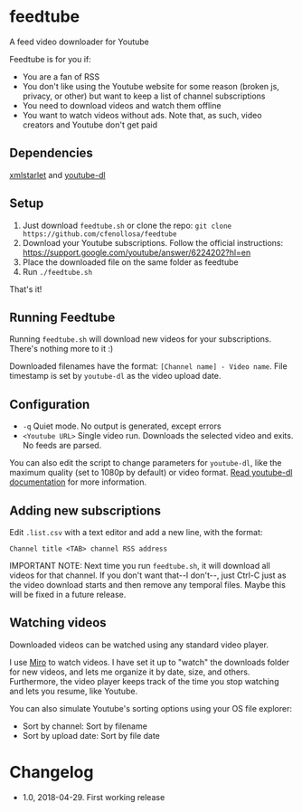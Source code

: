 # feedtube
A feed video downloader for Youtube

Feedtube is for you if:

- You are a fan of RSS
- You don't like using the Youtube website for some reason (broken js, privacy, or other) but want to keep a list of channel subscriptions
- You need to download videos and watch them offline
- You want to watch videos without ads. Note that, as such, video creators and Youtube don't get paid

## Dependencies

[xmlstarlet](http://xmlstar.sourceforge.net) and [youtube-dl](https://github.com/rg3/youtube-dl/)

## Setup

1. Just download `feedtube.sh` or clone the repo: `git clone https://github.com/cfenollosa/feedtube`
2. Download your Youtube subscriptions. Follow the official instructions: https://support.google.com/youtube/answer/6224202?hl=en
3. Place the downloaded file on the same folder as feedtube
4. Run `./feedtube.sh`

That's it!

## Running Feedtube

Running `feedtube.sh` will download new videos for your subscriptions. There's nothing more to it :)

Downloaded filenames have the format: `[Channel name] - Video name`. File timestamp is set by `youtube-dl` as the video upload date.

## Configuration

- `-q` Quiet mode. No output is generated, except errors
- `<Youtube URL>` Single video run. Downloads the selected video and exits. No feeds are parsed.

You can also edit the script to change parameters for `youtube-dl`, like the maximum quality (set to 1080p by default) or video format. [Read youtube-dl documentation](https://github.com/rg3/youtube-dl/blob/master/README.md#readme) for more information.

## Adding new subscriptions

Edit `.list.csv` with a text editor and add a new line, with the format:

`Channel title <TAB> channel RSS address`

IMPORTANT NOTE: Next time you run `feedtube.sh`, it will download all videos for that channel. If you don't want that--I don't--, just Ctrl-C just as the video download starts and then remove any temporal files. Maybe this will be fixed in a future release.

## Watching videos

Downloaded videos can be watched using any standard video player.

I use [Miro](http://www.getmiro.com) to watch videos. I have set it up to "watch" the downloads folder for new videos, and lets me organize it by date, size, and others. Furthermore, the video player keeps track of the time you stop watching and lets you resume, like Youtube.

You can also simulate Youtube's sorting options using your OS file explorer:

- Sort by channel: Sort by filename
- Sort by upload date: Sort by file date

# Changelog

- 1.0, 2018-04-29. First working release
